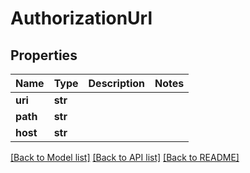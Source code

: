# AuthorizationUrl

## Properties
Name | Type | Description | Notes
------------ | ------------- | ------------- | -------------
**uri** | **str** |  | 
**path** | **str** |  | 
**host** | **str** |  | 

[[Back to Model list]](../README.md#documentation-for-models) [[Back to API list]](../README.md#documentation-for-api-endpoints) [[Back to README]](../README.md)


